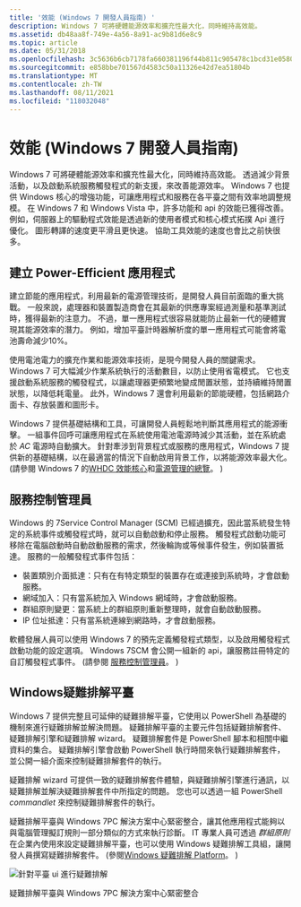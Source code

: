 ```yaml
---
title: '效能 (Windows 7 開發人員指南) '
description: Windows 7 可將硬體能源效率和擴充性最大化，同時維持高效能。
ms.assetid: db48aa8f-749e-4a56-8a91-ac9b81d6e8c9
ms.topic: article
ms.date: 05/31/2018
ms.openlocfilehash: 3c5636b6cb7178fa660381196f44b811c905478c1bcd31e0580ea631955b13c0
ms.sourcegitcommit: e858bbe701567d4583c50a11326e42d7ea51804b
ms.translationtype: MT
ms.contentlocale: zh-TW
ms.lasthandoff: 08/11/2021
ms.locfileid: "118032048"
---
```

# <a name="performance-windows-7-developer-guide"></a>效能 (Windows 7 開發人員指南) 

Windows 7 可將硬體能源效率和擴充性最大化，同時維持高效能。 透過減少背景活動，以及啟動系統服務觸發程式的新支援，來改善能源效率。 Windows 7 也提供 Windows 核心的增強功能，可讓應用程式和服務在各平臺之間有效率地調整規模。 在 Windows 7 和 Windows Vista 中，許多功能和 api 的效能已獲得改善。 例如，伺服器上的驅動程式效能是透過新的使用者模式和核心模式拓撲 Api 進行優化。 圖形轉譯的速度更平滑且更快速。 協助工具效能的速度也會比之前快很多。

## <a name="building-power-efficient-applications"></a>建立 Power-Efficient 應用程式

建立節能的應用程式，利用最新的電源管理技術，是開發人員目前面臨的重大挑戰。 一般來說，處理器和裝置製造商會在其最新的供應專案經過測量和基準測試時，獲得最新的注意力。 不過，單一應用程式很容易就能防止最新一代的硬體實現其能源效率的潛力。 例如，增加平臺計時器解析度的單一應用程式可能會將電池壽命減少10%。

使用電池電力的擴充作業和能源效率技術，是現今開發人員的關鍵需求。 Windows 7 可大幅減少作業系統執行的活動數目，以防止使用省電模式。 它也支援啟動系統服務的觸發程式，以讓處理器更頻繁地變成閒置狀態，並持續維持閒置狀態，以降低耗電量。 此外，Windows 7 還會利用最新的節能硬體，包括網路介面卡、存放裝置和圖形卡。

Windows 7 提供基礎結構和工具，可讓開發人員輕鬆地判斷其應用程式的能源衝擊。 一組事件回呼可讓應用程式在系統使用電池電源時減少其活動，並在系統處於 *AC* 電源時自動擴大。 針對牽涉到背景程式或服務的應用程式，Windows 7 提供新的基礎結構，以在最適當的情況下自動啟用背景工作，以將能源效率最大化。  (請參閱 Windows 7 的[WHDC 效能核心](https://www.microsoft.com/whdc/system/sysperf/default.mspx)和[電源管理的總覽](https://www.climatesaverscomputing.org/wordpress/wp-content/uploads/2011/06/Power_Management_in_Windows_7_Overview.pdf)。 ) 

## <a name="service-control-manager"></a>服務控制管理員

Windows 的 7Service Control Manager (SCM) 已經過擴充，因此當系統發生特定的系統事件或觸發程式時，就可以自動啟動和停止服務。 觸發程式啟動功能可移除在電腦啟動時自動啟動服務的需求，然後輪詢或等候事件發生，例如裝置抵達。 服務的一般觸發程式事件包括：

-   裝置類別介面抵達：只有在有特定類型的裝置存在或連接到系統時，才會啟動服務。
-   網域加入：只有當系統加入 Windows 網域時，才會啟動服務。
-   群組原則變更：當系統上的群組原則重新整理時，就會自動啟動服務。
-   IP 位址抵達：只有當系統連線到網路時，才會啟動服務。

軟體發展人員可以使用 Windows 7 的預先定義觸發程式類型，以及啟用觸發程式啟動功能的設定選項。 Windows 7SCM 會公開一組新的 api，讓服務註冊特定的自訂觸發程式事件。  (請參閱 [服務控制管理員](../services/service-control-manager.md)。 ) 

## <a name="windows-troubleshooting-platform"></a>Windows疑難排解平臺

Windows 7 提供完整且可延伸的疑難排解平臺，它使用以 PowerShell 為基礎的機制來進行疑難排解並解決問題。 疑難排解平臺的主要元件包括疑難排解套件、疑難排解引擎和疑難排解 wizard。 疑難排解套件是 PowerShell 腳本和相關中繼資料的集合。 疑難排解引擎會啟動 PowerShell 執行時間來執行疑難排解套件，並公開一組介面來控制疑難排解套件的執行。

疑難排解 wizard 可提供一致的疑難排解套件體驗，與疑難排解引擎進行通訊，以疑難排解並解決疑難排解套件中所指定的問題。 您也可以透過一組 PowerShell *commandlet* 來控制疑難排解套件的執行。

疑難排解平臺與 Windows 7PC 解決方案中心緊密整合，讓其他應用程式能夠以與電腦管理擬訂規則一部分類似的方式來執行診斷。 IT 專業人員可透過 *群組原則* 在企業內使用來設定疑難排解平臺，也可以使用 Windows 疑難排解工具組，讓開發人員撰寫疑難排解套件。  (參閱[Windows 疑難排解 Platform](/previous-versions/windows/desktop/wintt/windows-troubleshooting-toolkit-portal)。 ) 

![針對平臺 ui 進行疑難排解](images/windows7-devguide-troubleshoot.jpg)

疑難排解平臺與 Windows 7PC 解決方案中心緊密整合

 

 
